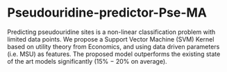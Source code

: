  # Pseudouridine-predictor-Pse-MA
Predicting pseudouridine sites is a non-linear classification
problem with limited data points. We propose a Support Vector Machine (SVM) Kernel based on utility
theory from Economics, and using data driven parameters (i.e. MSU) as
features. The proposed model outperforms the existing state
of the art models significantly (15% − 20% on average).
